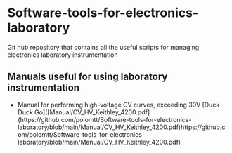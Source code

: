 # Software-tools-for-electronics-laboratory
Git hub repository that contains all the useful scripts for managing electronics laboratory instrumentation

## Manuals useful for using laboratory instrumentation
<ul>
  <li>Manual for performing high-voltage CV curves, exceeding 30V [Duck Duck Go]([Manual/CV_HV_Keithley_4200.pdf](https://github.com/polomtt/Software-tools-for-electronics-laboratory/blob/main/Manual/CV_HV_Keithley_4200.pdf)https://github.com/polomtt/Software-tools-for-electronics-laboratory/blob/main/Manual/CV_HV_Keithley_4200.pdf)
</ul> 
